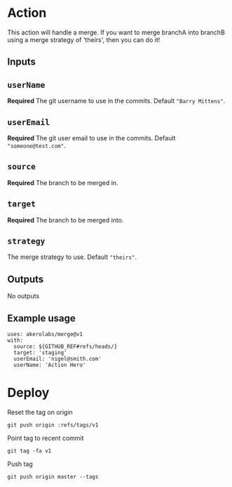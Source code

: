 # Action

This action will handle a merge. If you want to merge branchA into branchB using a merge strategy of 'theirs', then you can do it!

## Inputs

## `userName`

**Required** The git username to use in the commits. Default `"Barry Mittens"`.

## `userEmail`

**Required** The git user email to use in the commits. Default `"someone@test.com"`.
## `source`

**Required** The branch to be merged in.

## `target`

**Required** The branch to be merged into.
## `strategy`

The merge strategy to use. Default `"theirs"`.

## Outputs
No outputs

## Example usage

```
uses: akerolabs/merge@v1
with:
  source: ${GITHUB_REF#refs/heads/}
  target: 'staging'
  userEmail: 'nigel@smith.com'
  userName: 'Action Hero'
```

# Deploy

Reset the tag on origin
```
git push origin :refs/tags/v1
```

Point tag to recent commit
```
git tag -fa v1
```

Push tag
```
git push origin master --tags
```